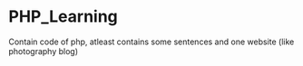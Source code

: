 # PHP_Learning
Contain code of php, atleast contains some sentences and one website (like photography blog) 
